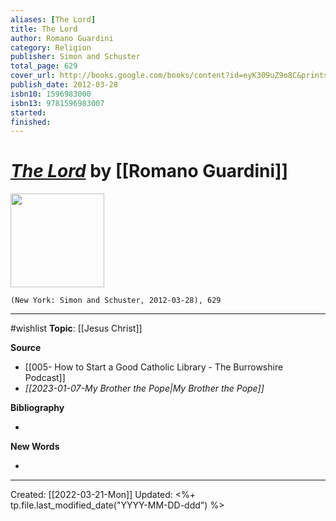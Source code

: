 ```yaml
---
aliases: [The Lord]
title: The Lord
author: Romano Guardini
category: Religion
publisher: Simon and Schuster
total_page: 629
cover_url: http://books.google.com/books/content?id=eyK309uZ9o8C&printsec=frontcover&img=1&zoom=1&edge=curl&source=gbs_api
publish_date: 2012-03-28
isbn10: 1596983000
isbn13: 9781596983007
started: 
finished: 
---
```

# *[The Lord]()* by [[Romano Guardini]]

<img src="http://books.google.com/books/content?id=eyK309uZ9o8C&printsec=frontcover&img=1&zoom=1&edge=curl&source=gbs_api" width=150>

`(New York: Simon and Schuster, 2012-03-28), 629`


--- 
#wishlist 
**Topic**: [[Jesus Christ]]

**Source**
- [[005- How to Start a Good Catholic Library - The Burrowshire Podcast]]
- *[[2023-01-07-My Brother the Pope|My Brother the Pope]]*


**Bibliography**

- 

**New Words**

- 

---
Created: [[2022-03-21-Mon]]
Updated: <%+ tp.file.last_modified_date("YYYY-MM-DD-ddd") %>
